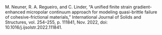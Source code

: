 M. Neuner, R. A. Regueiro, and C. Linder, “A unified finite strain gradient-enhanced micropolar continuum approach for modeling quasi-brittle failure of cohesive-frictional materials,” International Journal of Solids and Structures, vol. 254–255, p. 111841, Nov. 2022, doi: 10.1016/j.ijsolstr.2022.111841.
